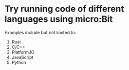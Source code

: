 # Try running code of different languages using micro:Bit

Examples include but not limited to:

1. Rust
2. C/C++
3. Platform.IO
4. JavaScript
5. Python
